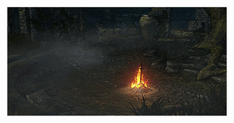 <div align="center">
    <img src="https://github.com/vittordallacqua/vittordallacqua/blob/main/ds01-bonfire.gif" width=1000 height=250/>
</div>


